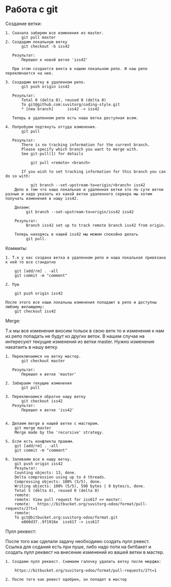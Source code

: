 
# Работа с git

Создание ветки:

    1. Сначала забирем все изменения из master.
           git pull master
    2. Создадим локальную ветку
           git checkout -b iss42
       
       Результат:
           Перешел к новой ветке 'iss42'
       
       При этом создается векта в нашем локальном репо. И наш репо переключается на нее.

    3. Создадим ветку в удаленном репо.
           git push origin iss42
       
       Результат:
           Total 0 (delta 0), reused 0 (delta 0)
           To git@github.com:suvitorg/coding-style.git
           * [new branch]      iss42 -> iss42
       
       Теперь в удаленном репо есть наша ветка доступная всем.

    4. Попробуем подтянуть оттуда изменения.
           git pull
       
       Результат:
           There is no tracking information for the current branch.
           Please specify which branch you want to merge with.
           See git-pull(1) for details

               git pull <remote> <branch>

           If you wish to set tracking information for this branch you can do so with:

               git branch --set-upstream-to=origin/<branch> iss42
        Дело в том что наша локальная и удаленная ветки это по сути ветки разные и надо указать из какой ветки удаленного сервера мы хотим получать изменения в нашу iss42.
        
        Делаем:
             git branch --set-upstream-to=origin/iss42 iss42
        
        Результат:
             Branch iss42 set up to track remote branch iss42 from origin.
        
        Теперь находясь в нашей iss42 мы можем спокойно делать
             git pull.

Коммиты:
  
    1. Т.к у нас создана ветка в удаленном репо и наша локальная привязана к ней то все стандатно

        git [add/rm] . -all
        git commit -m "comment"

    2. Пуш

        git push origin iss42

    После этого все наши локальны изменения попадают в репо и доступны любому желающему:
        git checkout iss42

Merge:
  
  Т.к мы все изменения вносим тольок в свою ветк то и изменения к нам из репо попадать не будут из других веток. В нашем случае на интересуют текущие изменения из ветки master. Нужно изменения накатаить в нашу ветку.

    1. Переключаемся на ветку мастер.
           git checkout master

       Результат:
           Перешел к ветке 'master'

    2. Забираем текущие изменения
           git pull

    3. Переключаемся обратно нашу ветку
           git checkout iss42
       Результат:
           Перешел к ветке 'iss42'


    4. Делаем merge в нашей ветке с мастером.
        git merge master
        Merge made by the 'recursive' strategy.

    5. Если есть конфликты правим.
        git [add/rm] . -all
        git commit -m "comment"

    6. Заливаем все в нашу ветку.
        git push origin iss42
        Результат:
        Counting objects: 13, done.
        Delta compression using up to 4 threads.
        Compressing objects: 100% (5/5), done.
        Writing objects: 100% (5/5), 598 bytes | 0 bytes/s, done.
        Total 5 (delta 4), reused 0 (delta 0)
        remote: 
        remote: View pull request for iss617 => master:
        remote:   https://bitbucket.org/suvitorg-odoo/format/pull-requests/2?t=1
        remote: 
        To git@bitbucket.org:suvitorg-odoo/format.git
           e860d37..9f1916e  iss617 -> iss617

Пулл реквест:

После того как сделали задачу необходимо создать пулл ревест.
Ссылка для содания есть при пуше, либо надо поти на битбакет и создать пулл реквест на внесение изменений из вашей ветки в мастер.

    1. Создаем пулл реквест. Снимаем галочку удалить ветку после мерджа:
    
        https://bitbucket.org/suvitorg-odoo/format/pull-requests/2?t=1 
    
    2. После того как ревест одобрен, он попадет в мастер




